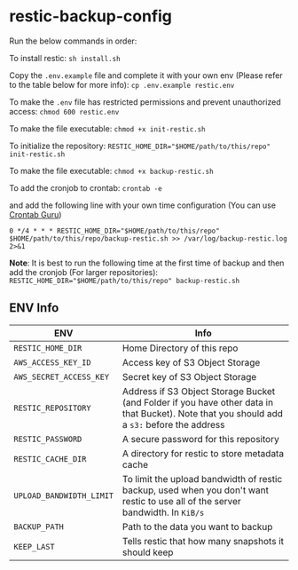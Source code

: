 # restic-backup-config

Run the below commands in order:

To install restic:
`sh install.sh`

Copy the `.env.example` file and complete it with your own env (Please refer to the table below for more info):
`cp .env.example restic.env`

To make the `.env` file has restricted permissions and prevent unauthorized access:
`chmod 600 restic.env`

To make the file executable:
`chmod +x init-restic.sh`

To initialize the repository:
`RESTIC_HOME_DIR="$HOME/path/to/this/repo" init-restic.sh`

To make the file executable:
`chmod +x backup-restic.sh`

To add the cronjob to crontab:
`crontab -e`

and add the following line with your own time configuration (You can use [Crontab Guru](https://crontab.guru/))

`0 */4 * * * RESTIC_HOME_DIR="$HOME/path/to/this/repo" $HOME/path/to/this/repo/backup-restic.sh >> /var/log/backup-restic.log 2>&1`

**Note**: It is best to run the following time at the first time of backup and then add the cronjob (For larger repositories): `RESTIC_HOME_DIR="$HOME/path/to/this/repo" backup-restic.sh`

## ENV Info

| ENV | Info |
|----------|----------|
| `RESTIC_HOME_DIR`    | Home Directory of this repo   |
| `AWS_ACCESS_KEY_ID`    | Access key of S3 Object Storage   |
| `AWS_SECRET_ACCESS_KEY`    | Secret key of S3 Object Storage   |
| `RESTIC_REPOSITORY`    | Address if S3 Object Storage Bucket (and Folder if you have other data in that Bucket). Note that you should add a `s3:` before the address   |
| `RESTIC_PASSWORD`    | A secure password for this repository   |
| `RESTIC_CACHE_DIR`    | A directory for restic to store metadata cache   |
| `UPLOAD_BANDWIDTH_LIMIT`    | To limit the upload bandwidth of restic backup, used when you don't want restic to use all of the server bandwidth. In `KiB/s`   |
| `BACKUP_PATH`    | Path to the data you want to backup   |
| `KEEP_LAST`    | Tells restic that how many snapshots it should keep   |
